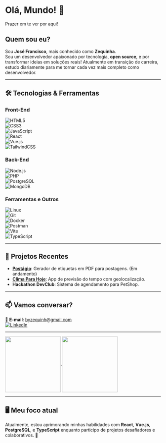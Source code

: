 # Olá, Mundo! 👋  
Prazer em te ver por aqui!  

## Quem sou eu?  
Sou **José Francisco**, mais conhecido como **Zequinha**.  
Sou um desenvolvedor apaixonado por tecnologia, **open source**, e por transformar ideias em soluções reais! Atualmente em transição de carreira, estudo diariamente para me tornar cada vez mais completo como desenvolvedor.

---

## 🛠️ Tecnologias & Ferramentas  
### **Front-End**  
![HTML5](https://img.shields.io/badge/HTML5-E34F26?style=for-the-badge&logo=html5&logoColor=white)  
![CSS3](https://img.shields.io/badge/CSS3-1572B6?style=for-the-badge&logo=css3&logoColor=white)  
![JavaScript](https://img.shields.io/badge/JavaScript-F7DF1E?style=for-the-badge&logo=javascript&logoColor=black)  
![React](https://img.shields.io/badge/React-20232A?style=for-the-badge&logo=react&logoColor=61DAFB)  
![Vue.js](https://img.shields.io/badge/Vue.js-35495E?style=for-the-badge&logo=vue.js&logoColor=4FC08D)  
![TailwindCSS](https://img.shields.io/badge/TailwindCSS-38B2AC?style=for-the-badge&logo=tailwind-css&logoColor=white)  

### **Back-End**  
![Node.js](https://img.shields.io/badge/Node.js-339933?style=for-the-badge&logo=nodedotjs&logoColor=white)  
![PHP](https://img.shields.io/badge/PHP-777BB4?style=for-the-badge&logo=php&logoColor=white)  
![PostgreSQL](https://img.shields.io/badge/PostgreSQL-316192?style=for-the-badge&logo=postgresql&logoColor=white)  
![MongoDB](https://img.shields.io/badge/MongoDB-4EA94B?style=for-the-badge&logo=mongodb&logoColor=white)  

### **Ferramentas e Outros**  
![Linux](https://img.shields.io/badge/Linux-FCC624?style=for-the-badge&logo=linux&logoColor=black)  
![Git](https://img.shields.io/badge/Git-F05032?style=for-the-badge&logo=git&logoColor=white)  
![Docker](https://img.shields.io/badge/Docker-2496ED?style=for-the-badge&logo=docker&logoColor=white)  
![Postman](https://img.shields.io/badge/Postman-FF6C37?style=for-the-badge&logo=postman&logoColor=white)  
![Vite](https://img.shields.io/badge/Vite-646CFF?style=for-the-badge&logo=vite&logoColor=white)  
![TypeScript](https://img.shields.io/badge/TypeScript-007ACC?style=for-the-badge&logo=typescript&logoColor=white)  

---

## 🌱 Projetos Recentes  
- **[Postágio](#)**: Gerador de etiquetas em PDF para postagens. (Em andamento)
- **[Clima Para Hoje](https://climaparahoje.netlify.app/)**: App de previsão do tempo com geolocalização.  
- **Hackathon DevClub**: Sistema de agendamento para PetShop.  

---

## 📫 Vamos conversar?  
📧 **E-mail**: [byzequinh@gmail.com](mailto:byzequinh@gmail.com)  
[![LinkedIn](https://img.shields.io/badge/LinkedIn-0A66C2?style=for-the-badge&logo=linkedin&logoColor=white)](https://linkedin.com/in/byzequinha)  

---

<a href="https://github.com/anuraghazra/github-readme-stats">
  <img height=180 align="center" src="https://github-readme-stats.vercel.app/api?username=byzequinha&show_icons=true&theme=tokyonight" />
</a>
<a href="https://github.com/anuraghazra/convoychat">
  <img height=180 align="center" src="https://github-readme-stats.vercel.app/api/top-langs/?username=byzequinha&layout=compact&theme=tokyonight" />
</a>  

---

## 🖥️ Meu foco atual  
Atualmente, estou aprimorando minhas habilidades com **React**, **Vue.js**, **PostgreSQL**, e **TypeScript** enquanto participo de projetos desafiadores e colaborativos. 🚀